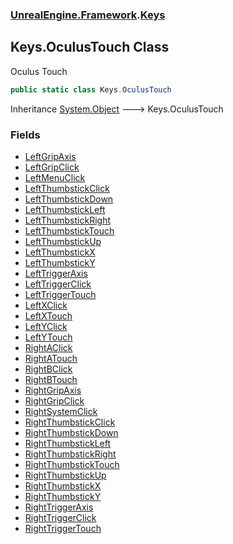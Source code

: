 ### [UnrealEngine.Framework](./UnrealEngine-Framework.md 'UnrealEngine.Framework').[Keys](./UnrealEngine-Framework-Keys.md 'UnrealEngine.Framework.Keys')
## Keys.OculusTouch Class
Oculus Touch  
```csharp
public static class Keys.OculusTouch
```
Inheritance [System.Object](https://docs.microsoft.com/en-us/dotnet/api/System.Object 'System.Object') &#129106; Keys.OculusTouch  
### Fields
- [LeftGripAxis](./UnrealEngine-Framework-Keys-OculusTouch-LeftGripAxis.md 'UnrealEngine.Framework.Keys.OculusTouch.LeftGripAxis')
- [LeftGripClick](./UnrealEngine-Framework-Keys-OculusTouch-LeftGripClick.md 'UnrealEngine.Framework.Keys.OculusTouch.LeftGripClick')
- [LeftMenuClick](./UnrealEngine-Framework-Keys-OculusTouch-LeftMenuClick.md 'UnrealEngine.Framework.Keys.OculusTouch.LeftMenuClick')
- [LeftThumbstickClick](./UnrealEngine-Framework-Keys-OculusTouch-LeftThumbstickClick.md 'UnrealEngine.Framework.Keys.OculusTouch.LeftThumbstickClick')
- [LeftThumbstickDown](./UnrealEngine-Framework-Keys-OculusTouch-LeftThumbstickDown.md 'UnrealEngine.Framework.Keys.OculusTouch.LeftThumbstickDown')
- [LeftThumbstickLeft](./UnrealEngine-Framework-Keys-OculusTouch-LeftThumbstickLeft.md 'UnrealEngine.Framework.Keys.OculusTouch.LeftThumbstickLeft')
- [LeftThumbstickRight](./UnrealEngine-Framework-Keys-OculusTouch-LeftThumbstickRight.md 'UnrealEngine.Framework.Keys.OculusTouch.LeftThumbstickRight')
- [LeftThumbstickTouch](./UnrealEngine-Framework-Keys-OculusTouch-LeftThumbstickTouch.md 'UnrealEngine.Framework.Keys.OculusTouch.LeftThumbstickTouch')
- [LeftThumbstickUp](./UnrealEngine-Framework-Keys-OculusTouch-LeftThumbstickUp.md 'UnrealEngine.Framework.Keys.OculusTouch.LeftThumbstickUp')
- [LeftThumbstickX](./UnrealEngine-Framework-Keys-OculusTouch-LeftThumbstickX.md 'UnrealEngine.Framework.Keys.OculusTouch.LeftThumbstickX')
- [LeftThumbstickY](./UnrealEngine-Framework-Keys-OculusTouch-LeftThumbstickY.md 'UnrealEngine.Framework.Keys.OculusTouch.LeftThumbstickY')
- [LeftTriggerAxis](./UnrealEngine-Framework-Keys-OculusTouch-LeftTriggerAxis.md 'UnrealEngine.Framework.Keys.OculusTouch.LeftTriggerAxis')
- [LeftTriggerClick](./UnrealEngine-Framework-Keys-OculusTouch-LeftTriggerClick.md 'UnrealEngine.Framework.Keys.OculusTouch.LeftTriggerClick')
- [LeftTriggerTouch](./UnrealEngine-Framework-Keys-OculusTouch-LeftTriggerTouch.md 'UnrealEngine.Framework.Keys.OculusTouch.LeftTriggerTouch')
- [LeftXClick](./UnrealEngine-Framework-Keys-OculusTouch-LeftXClick.md 'UnrealEngine.Framework.Keys.OculusTouch.LeftXClick')
- [LeftXTouch](./UnrealEngine-Framework-Keys-OculusTouch-LeftXTouch.md 'UnrealEngine.Framework.Keys.OculusTouch.LeftXTouch')
- [LeftYClick](./UnrealEngine-Framework-Keys-OculusTouch-LeftYClick.md 'UnrealEngine.Framework.Keys.OculusTouch.LeftYClick')
- [LeftYTouch](./UnrealEngine-Framework-Keys-OculusTouch-LeftYTouch.md 'UnrealEngine.Framework.Keys.OculusTouch.LeftYTouch')
- [RightAClick](./UnrealEngine-Framework-Keys-OculusTouch-RightAClick.md 'UnrealEngine.Framework.Keys.OculusTouch.RightAClick')
- [RightATouch](./UnrealEngine-Framework-Keys-OculusTouch-RightATouch.md 'UnrealEngine.Framework.Keys.OculusTouch.RightATouch')
- [RightBClick](./UnrealEngine-Framework-Keys-OculusTouch-RightBClick.md 'UnrealEngine.Framework.Keys.OculusTouch.RightBClick')
- [RightBTouch](./UnrealEngine-Framework-Keys-OculusTouch-RightBTouch.md 'UnrealEngine.Framework.Keys.OculusTouch.RightBTouch')
- [RightGripAxis](./UnrealEngine-Framework-Keys-OculusTouch-RightGripAxis.md 'UnrealEngine.Framework.Keys.OculusTouch.RightGripAxis')
- [RightGripClick](./UnrealEngine-Framework-Keys-OculusTouch-RightGripClick.md 'UnrealEngine.Framework.Keys.OculusTouch.RightGripClick')
- [RightSystemClick](./UnrealEngine-Framework-Keys-OculusTouch-RightSystemClick.md 'UnrealEngine.Framework.Keys.OculusTouch.RightSystemClick')
- [RightThumbstickClick](./UnrealEngine-Framework-Keys-OculusTouch-RightThumbstickClick.md 'UnrealEngine.Framework.Keys.OculusTouch.RightThumbstickClick')
- [RightThumbstickDown](./UnrealEngine-Framework-Keys-OculusTouch-RightThumbstickDown.md 'UnrealEngine.Framework.Keys.OculusTouch.RightThumbstickDown')
- [RightThumbstickLeft](./UnrealEngine-Framework-Keys-OculusTouch-RightThumbstickLeft.md 'UnrealEngine.Framework.Keys.OculusTouch.RightThumbstickLeft')
- [RightThumbstickRight](./UnrealEngine-Framework-Keys-OculusTouch-RightThumbstickRight.md 'UnrealEngine.Framework.Keys.OculusTouch.RightThumbstickRight')
- [RightThumbstickTouch](./UnrealEngine-Framework-Keys-OculusTouch-RightThumbstickTouch.md 'UnrealEngine.Framework.Keys.OculusTouch.RightThumbstickTouch')
- [RightThumbstickUp](./UnrealEngine-Framework-Keys-OculusTouch-RightThumbstickUp.md 'UnrealEngine.Framework.Keys.OculusTouch.RightThumbstickUp')
- [RightThumbstickX](./UnrealEngine-Framework-Keys-OculusTouch-RightThumbstickX.md 'UnrealEngine.Framework.Keys.OculusTouch.RightThumbstickX')
- [RightThumbstickY](./UnrealEngine-Framework-Keys-OculusTouch-RightThumbstickY.md 'UnrealEngine.Framework.Keys.OculusTouch.RightThumbstickY')
- [RightTriggerAxis](./UnrealEngine-Framework-Keys-OculusTouch-RightTriggerAxis.md 'UnrealEngine.Framework.Keys.OculusTouch.RightTriggerAxis')
- [RightTriggerClick](./UnrealEngine-Framework-Keys-OculusTouch-RightTriggerClick.md 'UnrealEngine.Framework.Keys.OculusTouch.RightTriggerClick')
- [RightTriggerTouch](./UnrealEngine-Framework-Keys-OculusTouch-RightTriggerTouch.md 'UnrealEngine.Framework.Keys.OculusTouch.RightTriggerTouch')
